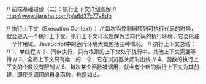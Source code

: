 // 前端基础进阶（二）：执行上下文详细图解
// http://www.jianshu.com/p/a6d37c77e8db

// 执行上下文（Execution Context）：
// 每次当控制器转到可执行代码的时候，就会进入一个执行上下文。执行上下文可以理解为当前代码的执行环境，它会形成一个作用域。JavaScript中的运行环境大概包括三种情况。
// 执行上下文总结：
// 1、单线程
// 2、同步执行，只有栈顶的上下文处于执行中，其他上下文需要等待
// 3、全局上下文只有唯一的一个，它在浏览器关闭时出栈
// 4、函数的执行上下文的个数没有限制
// 5、每次某个函数被调用，就会有个新的执行上下文为其创建，即使是调用的自身函数，也是如此。